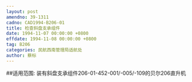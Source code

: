 ```yaml
---
layout: post
amendno: 39-1311
cadno: CAD1994-B206-01
title: 检查斜盘支承组件
date: 1994-11-07 00:00:00 +0800
effdate: 1994-11-08 00:00:00 +0800
tag: B206
categories: 民航西南管理局适航处
author: 蔡标
---
```


##适用范围:
装有斜盘支承组件206-01-452-001/-005/-109的贝尔206直升机

